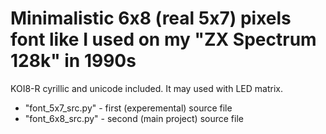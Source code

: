 # Minimalistic 6x8 (real 5x7) pixels font like I used on my "ZX Spectrum 128k" in 1990s

KOI8-R cyrillic and unicode included.
It may used with LED matrix.

* "font_5x7_src.py" - first (experemental) source file
* "font_6x8_src.py" - second (main project) source file


